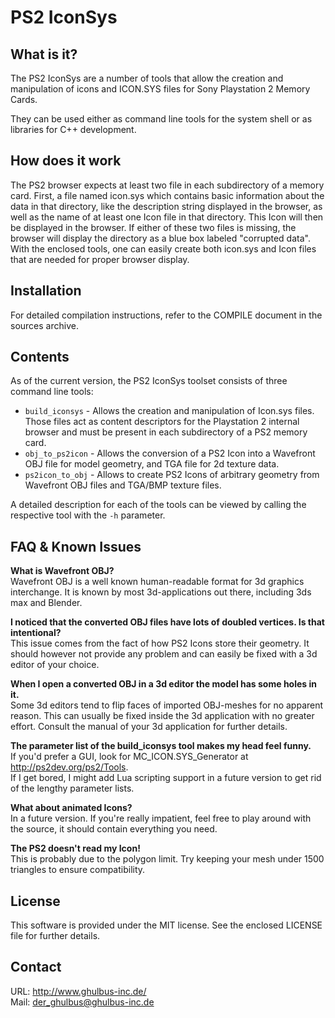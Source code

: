 # PS2 IconSys

## What is it?
The PS2 IconSys are a number of tools that allow the creation and manipulation of icons and ICON.SYS files for Sony Playstation 2 Memory Cards.

They can be used either as command line tools for the system shell or as libraries for C++ development.

## How does it work
The PS2 browser expects at least two file in each subdirectory of a memory card. First, a file named icon.sys which contains basic information about the data in that directory, like the description string displayed in the browser, as well as the name of at least one Icon file in that directory. This Icon will then be displayed in the browser. If either of these two files is missing, the browser will display the directory as a blue box labeled "corrupted data". With the enclosed tools, one can easily create both icon.sys and Icon files that are needed for proper browser display.

## Installation
For detailed compilation instructions, refer to the COMPILE document in the sources archive.

## Contents
As of the current version, the PS2 IconSys toolset consists of three command line tools:

* `build_iconsys` - Allows the creation and manipulation of Icon.sys files. Those files act as content descriptors for the Playstation 2 internal browser and must be present in each subdirectory of a PS2 memory card.
* `obj_to_ps2icon` - Allows the conversion of a PS2 Icon into a Wavefront OBJ file for model geometry, and TGA file for 2d texture data.
* `ps2icon_to_obj` - Allows to create PS2 Icons of arbitrary geometry from Wavefront OBJ files and TGA/BMP texture files.

A detailed description for each of the tools can be viewed by calling the respective tool with the `-h` parameter.

## FAQ & Known Issues

**What is Wavefront OBJ?**  
Wavefront OBJ is a well known human-readable format for 3d graphics interchange. It is known by most 3d-applications out there, including 3ds max and Blender.

**I noticed that the converted OBJ files have lots of doubled vertices. Is that intentional?**  
This issue comes from the fact of how PS2 Icons store their geometry. It should however not provide any problem and can easily be fixed with a 3d editor of your choice.

**When I open a converted OBJ in a 3d editor the model has some holes in it.**  
Some 3d editors tend to flip faces of imported OBJ-meshes for no apparent reason. This can usually be fixed inside the 3d application with no greater effort. Consult the manual of your 3d application for further details.

**The parameter list of the build_iconsys tool makes my head feel funny.**  
If you'd prefer a GUI, look for MC_ICON.SYS_Generator at http://ps2dev.org/ps2/Tools.  
  If I get bored, I might add Lua scripting support in a future version to get rid of the lengthy parameter lists.

**What about animated Icons?**  
In a future version. If you're really impatient, feel free to play around with the source, it should contain everything you need.

**The PS2 doesn't read my Icon!**  
This is probably due to the polygon limit. Try keeping your mesh under 1500 triangles to ensure compatibility.

## License
This software is provided under the MIT license. See the enclosed LICENSE file for further details.

## Contact
URL: http://www.ghulbus-inc.de/  
Mail: der_ghulbus@ghulbus-inc.de
